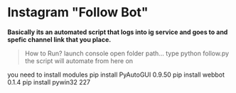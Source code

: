 # Instagram "Follow Bot"
**Basically its an automated script that logs into ig service and goes to and spefic channel link that you place.**
> How to Run?
launch console open folder path... type python follow.py the script will automate from here on

you need to install modules 
pip install PyAutoGUI 0.9.50
pip install webbot 0.1.4
pip install pywin32 227
